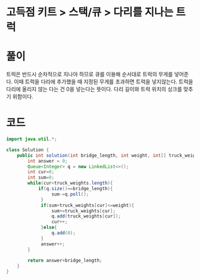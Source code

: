 # 고득점 키트 > 스택/큐 > 다리를 지나는 트럭



# 풀이

트럭은 반드시 순차적으로 지나야 하므로 큐를 이용해 순서대로 트럭의 무게를 넣어준다. 이때 트럭을 다리에 추가했을 때 지정된 무게를 초과하면 트럭을 넣지않는다. 트럭을 다리에 올리지 않는 다는 건 0을 넣는다는 뜻이다. 다리 길이와 트럭 위치의 싱크를 맞추기 위함이다.



# 코드

```java
import java.util.*;

class Solution {
    public int solution(int bridge_length, int weight, int[] truck_weights) {
        int answer = 0;
        Queue<Integer> q = new LinkedList<>();
        int cur=0;
        int sum=0;
        while(cur<truck_weights.length){
            if(q.size()==bridge_length){
                 sum-=q.poll();
             }
             if(sum+truck_weights[cur]<=weight){
                 sum+=truck_weights[cur];
                 q.add(truck_weights[cur]);
                 cur++;
             }else{
                 q.add(0);
             }
             answer++;
        }
        
        return answer+bridge_length;
    }
}
```

